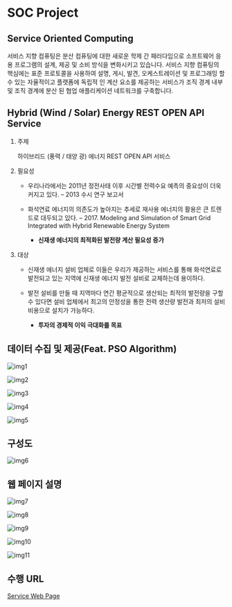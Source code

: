 SOC Project
====

## Service Oriented Computing
서비스 지향 컴퓨팅은 분산 컴퓨팅에 대한 새로운 학제 간 패러다임으로 소프트웨어 응용 프로그램의 설계, 제공 및 소비 방식을 변화시키고 있습니다.
서비스 지향 컴퓨팅의 핵심에는 표준 프로토콜을 사용하여 설명, 게시, 발견, 오케스트레이션 및 프로그래밍 할 수 있는 자율적이고 플랫폼에 독립적 인 계산 요소를 제공하는 서비스가 조직 경계 내부 및 조직 경계에 분산 된 협업 애플리케이션 네트워크를 구축합니다.

## Hybrid (Wind / Solar) Energy REST OPEN API Service
1. 주제

    하이브리드 (풍력 / 태양 광) 에너지 REST OPEN API 서비스

2. 필요성

    + 우리나라에서는 2011년 정전사태 이후 시간별 전력수요 예측의 중요성이 더욱 커지고 있다. – 2013 수시 연구 보고서
    
    + 화석연료 에너지의 의존도가 높아지는 추세로 재사용 에너지의 활용은 큰 트렌드로 대두되고 있다. – 2017. Modeling and Simulation of Smart Grid Integrated with Hybrid Renewable Energy System
    
        + __신재생 에너지의 최적화된 발전량 계산 필요성 증가__

3. 대상

    + 신재생 에너지 설비 업체로 이들은 우리가 제공하는 서비스를 통해 화석연료로 발전되고 있는 지역에 신재생 에너지 발전 설비로 교체하는데 용이하다.
    
    + 발전 설비를 만들 때 지역마다 연간 평균적으로 생산되는 최적의 발전량을 구할 수 있다면 설비 업체에서 최고의 안정성을 통한 전력 생산량 발전과 최저의 설비 비용으로 설치가 가능하다.
    
        + __투자의 경제적 이익 극대화를 목표__
        
데이터 수집 및 제공(Feat. PSO Algorithm)
------
![img1](./static/ppt/explain-1.png)

![img2](./static/ppt/explain-2.png)

![img3](./static/ppt/explain-3.png)

![img4](./static/ppt/explain-4.png)

![img5](./static/ppt/explain-5.png)

구성도
------
![img6](./static/ppt/explain-6.jpg)

웹 페이지 설명
------
![img7](static/ppt/explain-7.png)

![img8](static/ppt/explain-8.png)

![img9](static/ppt/explain-9.png)

![img10](static/ppt/explain-10.png)

![img11](static/ppt/explain-11.png)

수행 URL
------
[Service Web Page](http://54.237.26.53:5000/)
